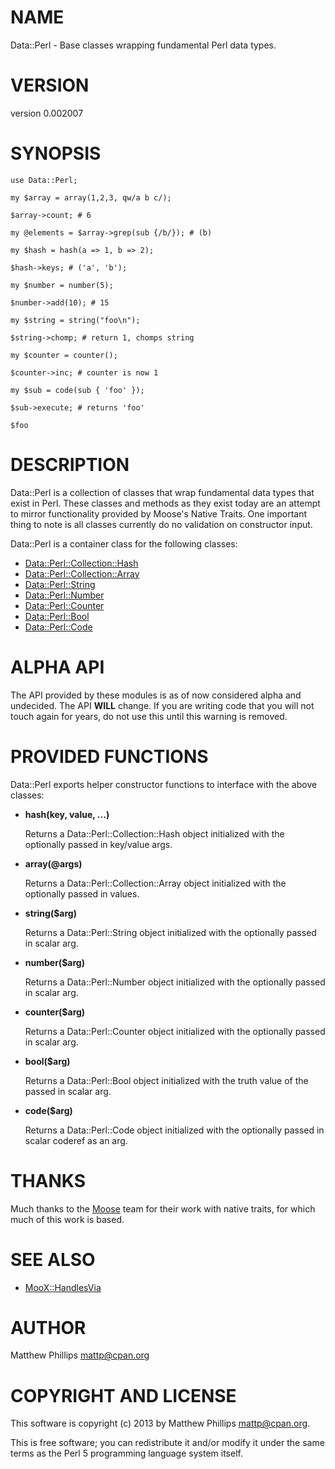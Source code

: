 # NAME

Data::Perl - Base classes wrapping fundamental Perl data types.

# VERSION

version 0.002007

# SYNOPSIS

    use Data::Perl;

    my $array = array(1,2,3, qw/a b c/);

    $array->count; # 6

    my @elements = $array->grep(sub {/b/}); # (b)

    my $hash = hash(a => 1, b => 2);

    $hash->keys; # ('a', 'b');

    my $number = number(5);

    $number->add(10); # 15

    my $string = string("foo\n");

    $string->chomp; # return 1, chomps string

    my $counter = counter();

    $counter->inc; # counter is now 1

    my $sub = code(sub { 'foo' });

    $sub->execute; # returns 'foo'

    $foo

# DESCRIPTION

Data::Perl is a collection of classes that wrap fundamental data types that
exist in Perl. These classes and methods as they exist today are an attempt to
mirror functionality provided by Moose's Native Traits. One important thing to
note is all classes currently do no validation on constructor input.

Data::Perl is a container class for the following classes:

- [Data::Perl::Collection::Hash](http://search.cpan.org/perldoc?Data::Perl::Collection::Hash)
- [Data::Perl::Collection::Array](http://search.cpan.org/perldoc?Data::Perl::Collection::Array)
- [Data::Perl::String](http://search.cpan.org/perldoc?Data::Perl::String)
- [Data::Perl::Number](http://search.cpan.org/perldoc?Data::Perl::Number)
- [Data::Perl::Counter](http://search.cpan.org/perldoc?Data::Perl::Counter)
- [Data::Perl::Bool](http://search.cpan.org/perldoc?Data::Perl::Bool)
- [Data::Perl::Code](http://search.cpan.org/perldoc?Data::Perl::Code)

# ALPHA API

The API provided by these modules is as of now considered alpha and undecided.
The API __WILL__ change.  If you are writing code that you will not touch again
for years, do not use this until this warning is removed.

# PROVIDED FUNCTIONS

Data::Perl exports helper constructor functions to interface with the above classes:

- __hash(key, value, ...)__

    Returns a Data::Perl::Collection::Hash object initialized with the optionally passed in key/value args.

- __array(@args)__

    Returns a Data::Perl::Collection::Array object initialized with the optionally passed in values.

- __string($arg)__

    Returns a Data::Perl::String object initialized with the optionally passed in scalar arg.

- __number($arg)__

    Returns a Data::Perl::Number object initialized with the optionally passed in scalar arg.

- __counter($arg)__

    Returns a Data::Perl::Counter object initialized with the optionally passed in scalar arg.

- __bool($arg)__

    Returns a Data::Perl::Bool object initialized with the truth value of the passed in scalar arg.

- __code($arg)__

    Returns a Data::Perl::Code object initialized with the optionally passed in scalar coderef as an arg.

# THANKS

Much thanks to the [Moose](http://search.cpan.org/perldoc?Moose) team for their work with native traits, for which
much of this work is based.

# SEE ALSO

- [MooX::HandlesVia](http://search.cpan.org/perldoc?MooX::HandlesVia)

# AUTHOR

Matthew Phillips <mattp@cpan.org>

# COPYRIGHT AND LICENSE

This software is copyright (c) 2013 by Matthew Phillips <mattp@cpan.org>.

This is free software; you can redistribute it and/or modify it under
the same terms as the Perl 5 programming language system itself.
